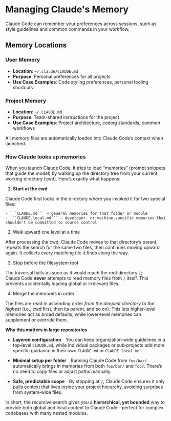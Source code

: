 # Managing Claude's Memory

Claude Code can remember your preferences across sessions, such as style 
guidelines and common commands in your workflow.

## Memory Locations

### User Memory

- **Location**: ```~/.claude/CLAUDE.md```
- **Purpose**: Personal preferences for all projects
- **Use Case Examples**: Code styling preferences, personal tooling shortcuts

### Project Memory

- **Location**: ```~/.CLAUDE.md```
- **Purpose**: Team-shared instructions for the project
- **Use Case Examples**: Project architecture, coding standards, common workflows

All memory files are automatically loaded into Claude Code’s context when 
launched.

### How Claude looks up memories

When you launch Claude Code, it tries to load “memories” (prompt snippets that guide the model) by walking up the directory tree from your current working directory (cwd). Here’s exactly what happens:

1. **Start at the cwd**

Claude Code first looks in the directory where you invoked it for two special files:

    - ```CLAUDE.md``` – general memories for that folder or module
    - ```CLAUDE.local.md``` – developer‑ or machine‑specific memories that shouldn’t be committed to source control

2. Walk upward one level at a time

After processing the cwd, Claude Code moves to that directory’s parent, repeats the search for the same two files, then continues moving upward again. It collects every matching file it finds along the way.

3. Stop before the filesystem root

The traversal halts as soon as it would reach the root directory ```/```; Claude Code **never** attempts to read memory files from ```/``` itself. This prevents accidentally loading global or irrelevant files.

4. Merge the memories in order

The files are read in ascending order *from the deepest directory to the highest* (i.e., cwd first, then its parent, and so on). This lets higher‑level memories act as broad defaults, while lower‑level memories can supplement or override them.

**Why this matters in large repositories**

- **Layered configuration** You can keep organization‑wide guidelines in a top‑level ```CLAUDE.md```, while individual packages or sub‑projects add more specific guidance in their own ```CLAUDE.md``` or ```CLAUDE.local.md```.

- **Minimal setup per folder** Running Claude Code from ```foo/bar/``` automatically brings in memories from both ```foo/bar/``` and ```foo/```. There’s no need to copy files or adjust paths manually.

- **Safe, predictable scope** By stopping at ```/```, Claude Code ensures it only pulls context that lives inside your project hierarchy, avoiding surprises from system‑wide files.

In short, the recursive search gives you a **hierarchical, yet bounded** way to provide both global and local context to Claude Code—perfect for complex codebases with many nested modules.
